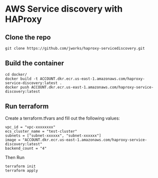 # AWS Service discovery with HAProxy

## Clone the repo
    git clone https://github.com/jworks/haproxy-servicediscovery.git
    
## Build the container
    cd docker/
    docker build -t ACCOUNT.dkr.ecr.us-east-1.amazonaws.com/haproxy-service-discovery:latest .
    docker push ACCOUNT.dkr.ecr.us-east-1.amazonaws.com/haproxy-service-discovery:latest

## Run terraform

Create a terraform.tfvars and fill out the following values:

    vpc_id = "vpc-xxxxxxxx"
	ecs_cluster_name = "test-cluster"
	subnets = ["subnet-xxxxxx", "subnet-xxxxxx"]
	image = "ACCOUNT.dkr.ecr.us-east-1.amazonaws.com/haproxy-service-discovery:latest"
    backend_count = "4"

Then Run

	terraform init
    terraform apply
